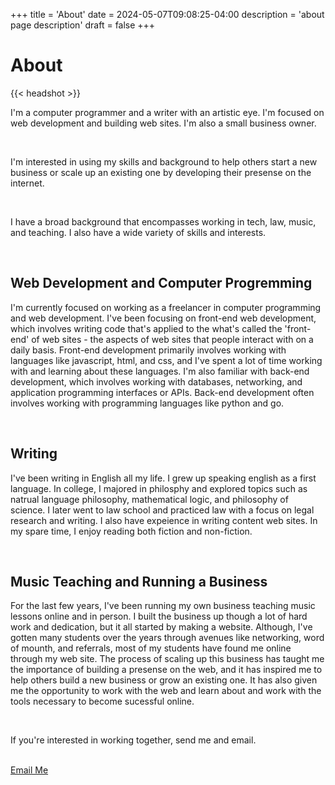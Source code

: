 +++
title = 'About'
date = 2024-05-07T09:08:25-04:00
description = 'about page description'
draft = false
+++

<h1 class='txt-center'>About</h1> 

{{< headshot >}}

<p>I'm a computer programmer and a writer with an artistic eye. I'm focused on
web development and building web sites.  I'm also a small business owner.</p>

<br>

<p>I'm interested in using my skills and background to help others start a new
business or scale up an existing one by developing their presense on the
internet.</p>

<br>

<p>I have a broad background that encompasses working in tech, law, music, and
teaching.  I also have a wide variety of skills and interests.</p> 

<br>

<h2>Web Development and Computer Progremming</h2>

<p>I'm currently focused on working as a freelancer in computer programming and
web development.  I've been focusing on front-end web development, which
involves writing code that's applied to the what's called the 'front-end' of web sites -
the aspects of web sites that people interact with on a daily basis.  Front-end
development primarily involves working with languages like javascript, html,
and css, and I've spent a lot of time working with and learning about these
languages.  I'm also familiar with back-end development, which involves working
with databases, networking, and application programming interfaces or APIs.
Back-end development often involves working
with programming languages like python and go.</p> 


<br>

<h2>Writing</h2>

<p>I've been writing in English all my life.  I grew up speaking english as a
first language.  In college, I majored in philosphy and explored topics such as
natrual language philosophy, mathematical logic, and philosophy of science.  I
later went to law school and practiced law with a focus on legal research and
writing. I also have expeience in writing content web sites. In my
spare time, I enjoy reading both fiction and non-fiction.</p> 

<br/>

<h2>Music Teaching and Running a Business</h2>

<p>For the last few years, I've been running my own business teaching music
lessons online and in person.  I built the business up though a lot of hard
work and dedication, but it all started by making a website.  Although, I've
gotten many students over the years through avenues like networking, word of
mounth, and referrals, most of my students have found me online through my web
site.  The process of scaling up this business has taught me the importance of
building a presense on the web, and it has inspired me to help others build a
new business or grow an existing one.  It has also given me the opportunity to
work with the web and learn about and work with the tools necessary to become
sucessful online.</p> 

<br/>

<p class='txt-center'>If you're interested in working together, send me and email.</p> 

<br>

<div>
    <a 
      href="mailto:davelongdev@gmail.com"
    class="btn btn-center"
    >
      Email Me
    </a>
</div>

<br/>

